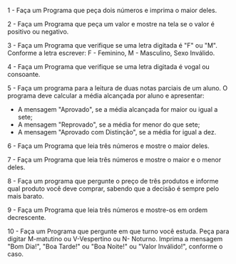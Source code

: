 1 - Faça um Programa que peça dois números e imprima o maior deles.

2 - Faça um Programa que peça um valor e mostre na tela se o valor é positivo ou negativo.

3 - Faça um Programa que verifique se uma letra digitada é "F" ou "M". Conforme a letra escrever: F - Feminino, M - Masculino, Sexo Inválido.

4 - Faça um Programa que verifique se uma letra digitada é vogal ou consoante.

5 - Faça um programa para a leitura de duas notas parciais de um aluno. O programa deve calcular a média alcançada por aluno e apresentar:
- A mensagem "Aprovado", se a média alcançada for maior ou igual a sete;
- A mensagem "Reprovado", se a média for menor do que sete;
- A mensagem "Aprovado com Distinção", se a média for igual a dez.

6 - Faça um Programa que leia três números e mostre o maior deles.

7 - Faça um Programa que leia três números e mostre o maior e o menor deles.

8 - Faça um programa que pergunte o preço de três produtos e informe qual produto você deve comprar, sabendo que a decisão é sempre pelo mais barato.

9 - Faça um Programa que leia três números e mostre-os em ordem decrescente.

10 - Faça um Programa que pergunte em que turno você estuda. Peça para digitar M-matutino ou V-Vespertino ou N- Noturno. Imprima a mensagem "Bom Dia!", "Boa Tarde!" ou "Boa Noite!" ou "Valor Inválido!", conforme o caso.

